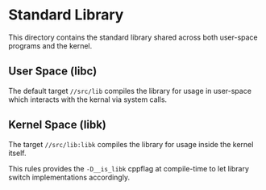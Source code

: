 # Standard Library

This directory contains the standard library shared across both user-space programs and the kernel.

## User Space (libc)

The default target `//src/lib` compiles the library for usage in user-space which interacts with the kernal via system calls.

## Kernel Space (libk)

The target `//src/lib:libk` compiles the library for usage inside the kernel itself.

This rules provides the  `-D__is_libk` cppflag at compile-time to let library switch implementations accordingly.
